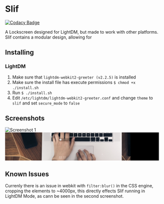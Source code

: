 # Slif
[![Codacy Badge](https://api.codacy.com/project/badge/Grade/004a0d626efa4c56b852784857c4a984)](https://app.codacy.com/app/ComputerCandy/Slif?utm_source=github.com&utm_medium=referral&utm_content=ComputerCandy/Slif&utm_campaign=Badge_Grade_Dashboard)

A Lockscreen designed for LightDM, but made to work with other platforms.
Slif contains a modular design, allowing for 

## Installing
### LightDM
1. Make sure that `lightdm-webkit2-greeter (v2.2.5)` is installed
2. Make sure the install file has execute permissions `$ chmod +x ./install.sh`
3. Run `$ ./install.sh`
4. Edit `/etc/lightdm/lightdm-webkit2-greeter.conf` and change `theme` to `slif` and set `secure_mode` to `false`



## Screenshots
![Screenshot 1](/screenshots/1.png?raw=true)
![Screenshot 2](/screenshots/2.png?raw=true)


## Known Issues
Currenly there is an issue in webkit with `filter:blur()` in the CSS engine, cropping the elements to ~4000px, this directly effects Slif running in LightDM Mode, as cann be seen in the second screenshot.
